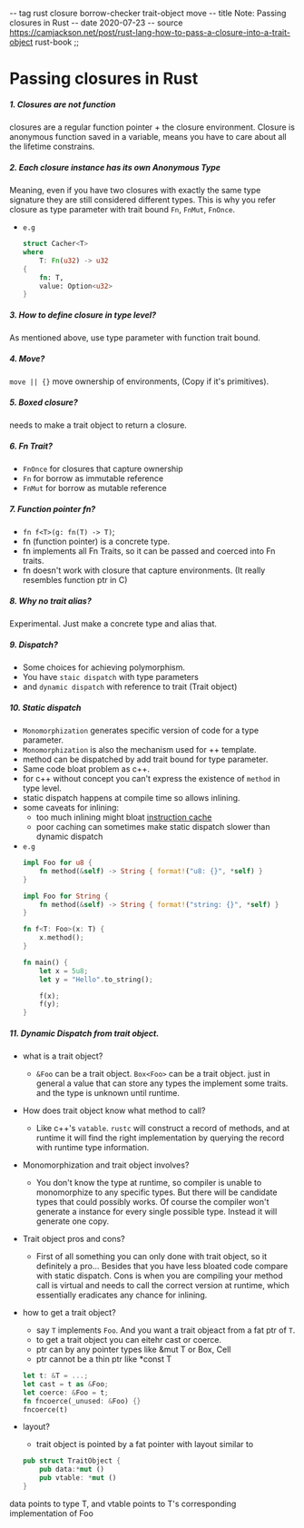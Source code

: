 -- tag rust closure borrow-checker trait-object move
-- title Note: Passing closures in Rust
-- date 2020-07-23
-- source https://camjackson.net/post/rust-lang-how-to-pass-a-closure-into-a-trait-object
          rust-book
;;
# Passing closures in Rust
##### 1. Closures are not function
closures are a regular function pointer + the closure environment. Closure is anonymous function saved in a variable, means you have to care about all the lifetime constrains.

##### 2. Each closure instance has its own Anonymous Type
Meaning, even if you have two closures with exactly the same type signature they are still considered different types. This is why you refer closure as type parameter with trait bound `Fn`, `FnMut`, `FnOnce`.
- `e.g`
    ```rust
    struct Cacher<T>
    where
        T: Fn(u32) -> u32
    {
        fn: T,
        value: Option<u32>
    }
    ```

##### 3. How to define closure in type level?
As mentioned above, use type parameter with function trait bound.

##### 4. Move?
`move || {}` move ownership of environments, (Copy if it's primitives).

##### 5. Boxed closure?
needs to make a trait object to return a closure.

##### 6. Fn Trait?
- `FnOnce` for closures that capture ownership
- `Fn` for borrow as immutable reference
- `FnMut` for borrow as mutable reference

##### 7. Function pointer fn?
- `fn f<T>(g: fn(T) -> T)`;
- fn (function pointer) is a concrete type.
- fn implements all Fn Traits, so it can be passed and coerced into Fn traits.
- fn doesn't work with closure that capture environments. (It really resembles function ptr in C)

##### 8. Why no trait alias?
Experimental. Just make a concrete type and alias that.

##### 9. Dispatch?
- Some choices for achieving polymorphism.
- You have `staic dispatch` with type parameters
- and `dynamic dispatch` with reference to trait (Trait object)

##### 10. Static dispatch
- `Monomorphization` generates specific version of code for a type parameter.
- `Monomorphization` is also the mechanism used for ++ template.
- method can be dispatched by add trait bound for type parameter.
- Same code bloat problem as c++.
- for c++ without concept you can't express the existence of `method` in type level.
- static dispatch happens at compile time so allows inlining.
- some caveats for inlining:
    - too much inlining might bloat [instruction cache](https://ecee.colorado.edu/~ecen4002/manuals/dsp56300family/ch8-i-cache.pdf)
    - poor caching can sometimes make static dispatch slower than dynamic dispatch
- `e.g`
    ```rust
    impl Foo for u8 {
        fn method(&self) -> String { format!("u8: {}", *self) }
    }

    impl Foo for String {
        fn method(&self) -> String { format!("string: {}", *self) }
    }

    fn f<T: Foo>(x: T) {
        x.method();
    }

    fn main() {
        let x = 5u8;
        let y = "Hello".to_string();

        f(x);
        f(y);
    }
    ```

##### 11. Dynamic Dispatch from trait object.
- what is a trait object?
    - `&Foo` can be a trait object. `Box<Foo>` can be a trait object.  just in general a value that can store any types the implement some traits.  and the type is unknown until runtime.

- How does trait object know what method to call?
    - Like c++'s `vatable`. `rustc` will construct a record of methods, and at runtime it will find the right implementation by querying the record with runtime type information.

- Monomorphization and trait object involves?
    - You don't know the type at runtime, so compiler is unable to monomorphize to any specific types. But there will be candidate types that could possibly works.  Of course the compiler won't generate a instance for every single possible type. Instead it will generate one copy.

- Trait object pros and cons?
    - First of all something you can only done with trait object, so it definitely a pro... Besides that you have less bloated code compare with static dispatch.  Cons is when you are compiling your method call is virtual and needs to call the correct version at runtime, which essentially eradicates any chance for inlining.

- how to get a trait object?
    - say `T` implements `Foo`. And you want a trait objeact from a fat ptr of `T`.
    - to get a trait object you can eitehr cast or coerce.
    - ptr can by any pointer types like &mut T or Box<T>, Cell<T>
    - ptr cannot be a thin ptr like *const T
    ```rust
    let t: &T = ...;
    let cast = t as &Foo;
    let coerce: &Foo = t;
    fn fncoerce(_unused: &Foo) {}
    fncoerce(t)
    ```

- layout?
    - trait object is pointed by a fat pointer with layout similar to
    ```rust
    pub struct TraitObject {
        pub data:*mut ()
        pub vtable: *mut ()
    }
    ```
data points to type T, and vtable points to T's corresponding implementation of Foo
